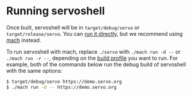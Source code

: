 # Running servoshell

Once built, servoshell will be in `target/debug/servo` or `target/release/servo`.
You can [run it directly](../running-servoshell.md), but we recommend using [mach](mach.md) instead.

To run servoshell with mach, replace `./servo` with `./mach run -d --` or `./mach run -r --`, depending on the [build profile](building-servo.md) you want to run.
For example, both of the commands below run the debug build of servoshell with the same options:

```sh
$ target/debug/servo https://demo.servo.org
$ ./mach run -d -- https://demo.servo.org
```
